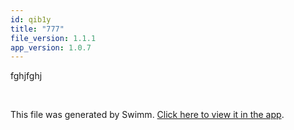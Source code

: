 ```yaml
---
id: qib1y
title: "777"
file_version: 1.1.1
app_version: 1.0.7
---
```


fghjfghj

<br/>

This file was generated by Swimm. [Click here to view it in the app](http://localhost:5001/repos/ls4DA2fLasmQuEbT4ipw/docs/qib1y).
